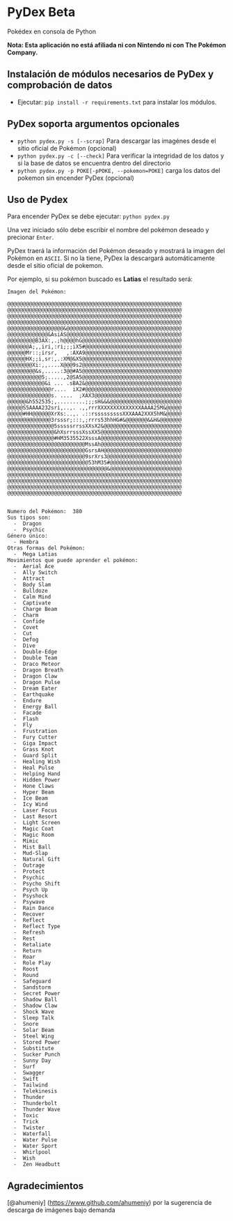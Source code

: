 # PyDex Beta
Pokédex en consola de Python

**Nota: Esta aplicación no está afiliada ni con Nintendo ni con The Pokémon Company.**

## Instalación de módulos necesarios de PyDex y comprobación de datos

* Ejecutar: `pip install -r requirements.txt` para instalar los módulos.

## PyDex soporta argumentos opcionales

* `python pydex.py -s [--scrap]` Para descargar las imagénes desde el sitio oficial de Pokémon (opcional)
* `python pydex.py -c [--check]` Para verificar la integridad de los datos y si la base de datos se encuentra dentro del directorio
* `python pydex.py -p POKE[-pPOKE, --pokemon=POKE]` carga los datos del pokemon sin encender PyDex (opcional)

## Uso de Pydex
Para encender PyDex se debe ejecutar: `python pydex.py`

Una vez iniciado sólo debe escribir el nombre del pokémon deseado y precionar `Enter`.

PyDex traerá la información del Pokémon deseado y mostrará la imagen del Pokémon en `ASCII`. Si no la tiene, PyDex la descargará automáticamente desde el sitio oficial de pokemon.

Por ejemplo, si su pokémon buscado es **Latias** el resultado será:


```
Imagen del Pokémon: 

@@@@@@@@@@@@@@@@@@@@@@@@@@@@@@@@@@@@@@@@@@@@@@@@@@@@@@@@
@@@@@@@@@@@@@@@@@@@@@@@@@@@@@@@@@@@@@@@@@@@@@@@@@@@@@@@@
@@@@@@@@@@@@@@@@@@@@@@@@@@@@@@@@@@@@@@@@@@@@@@@@@@@@@@@@
@@@@@@@@@@@@@@@@@@@@@@@@@@@@@@@@@@@@@@@@@@@@@@@@@@@@@@@@
@@@@@@@@@@@@@@@@@@&@@@@@@@@@@@@@@@@@@@@@@@@@@@@@@@@@@@@@
@@@@@@@@@@@@@&AsiAS@@@@@@@@@@@@@@@@@@@@@@@@@@@@@@@@@@@@@
@@@@@@@@@B3AX:,.;h@@@@hG@@@@@@@@@@@@@@@@@@@@@@@@@@@@@@@@
@@@@@@@A;,,iri,:ri;;;iX5#@@@@@@@@@@@@@@@@@@@@@@@@@@@@@@@
@@@@@@Mr::;irsr,   ,:AXA9@@@@@@@@@@@@@@@@@@@@@@@@@@@@@@@
@@@@@@HX;;i,sr:,.:XM@&X5@@@@@@@@@@@@@@@@@@@@@@@@@@@@@@@@
@@@@@@@@Xi:,,....X@@@9s2@@@@@@@@@@@@@@@@@@@@@@@@@@@@@@@@
@@@@@@@@@&s,.....:3@@#A5@@@@@@@@@@@@@@@@@@@@@@@@@@@@@@@@
@@@@@@@@@@@5;.....,2@SA5@@@@@@@@@@@@@@@@@@@@@@@@@@@@@@@@
@@@@@@@@@@@@&i ... .sBA2&@@@@@@@@@@@@@@@@@@@@@@@@@@@@@@@
@@@@@@@@@@@@@@r....  iX2#@@@@@@@@@@@@@@@@@@@@@@@@@@@@@@@
@@@@@@@@@@@@@@s. ....  ;XAX3@@@@@@@@@@@@@@@@@@@@@@@@@@@@
@@@@@@&h552535;,.........;;;sH&&&@@@@@@@@@@@@@@@@@@@@@@@
@@@@@S5AAAA232sri,..,. .,,rrrXXXXXXXXXXXXXXAAAA25M&@@@@@
@@@@@#HH@@@@@@XrXs:..,. .::rsssssssssXXXAAA2XXX5hM&@@@@@
@@@@@@@@@@@@@@3rsssr;:::,;rrrs53hhHG#&@@@@@@@&&H&@@@@@@@
@@@@@@@@@@@@@@@5sssssrrssXXsX2&@@@@@@@@@@@@@@@@@@@@@@@@@
@@@@@@@@@@@@@@@&hXsrrsssXssXX5@@@@@@@@@@@@@@@@@@@@@@@@@@
@@@@@@@@@@@@@@@#HM3535522XsssA@@@@@@@@@@@@@@@@@@@@@@@@@@
@@@@@@@@@@@@@@@@@@@@@@@@@MssAh@@@@@@@@@@@@@@@@@@@@@@@@@@
@@@@@@@@@@@@@@@@@@@@@@@@@GsrsAH@@@@@@@@@@@@@@@@@@@@@@@@@
@@@@@@@@@@@@@@@@@@@@@@@@@9srXrs3@@@@@@@@@@@@@@@@@@@@@@@@
@@@@@@@@@@@@@@@@@@@@@@@@@@53hM35#@@@@@@@@@@@@@@@@@@@@@@@
@@@@@@@@@@@@@@@@@@@@@@@@@@@@@@@@&@@@@@@@@@@@@@@@@@@@@@@@
@@@@@@@@@@@@@@@@@@@@@@@@@@@@@@@@@@@@@@@@@@@@@@@@@@@@@@@@
@@@@@@@@@@@@@@@@@@@@@@@@@@@@@@@@@@@@@@@@@@@@@@@@@@@@@@@@
@@@@@@@@@@@@@@@@@@@@@@@@@@@@@@@@@@@@@@@@@@@@@@@@@@@@@@@@
@@@@@@@@@@@@@@@@@@@@@@@@@@@@@@@@@@@@@@@@@@@@@@@@@@@@@@@@


Numero del Pokémon:  380
Sus tipos son: 
  -  Dragon
  -  Psychic
Género único:
  - Hembra
Otras formas del Pokémon: 
  -  Mega Latias
Movimientos que puede aprender el pokémon: 
  -  Aerial Ace
  -  Ally Switch
  -  Attract
  -  Body Slam
  -  Bulldoze
  -  Calm Mind
  -  Captivate
  -  Charge Beam
  -  Charm
  -  Confide
  -  Covet
  -  Cut
  -  Defog
  -  Dive
  -  Double-Edge
  -  Double Team
  -  Draco Meteor
  -  Dragon Breath
  -  Dragon Claw
  -  Dragon Pulse
  -  Dream Eater
  -  Earthquake
  -  Endure
  -  Energy Ball
  -  Facade
  -  Flash
  -  Fly
  -  Frustration
  -  Fury Cutter
  -  Giga Impact
  -  Grass Knot
  -  Guard Split
  -  Healing Wish
  -  Heal Pulse
  -  Helping Hand
  -  Hidden Power
  -  Hone Claws
  -  Hyper Beam
  -  Ice Beam
  -  Icy Wind
  -  Laser Focus
  -  Last Resort
  -  Light Screen
  -  Magic Coat
  -  Magic Room
  -  Mimic
  -  Mist Ball
  -  Mud-Slap
  -  Natural Gift
  -  Outrage
  -  Protect
  -  Psychic
  -  Psycho Shift
  -  Psych Up
  -  Psyshock
  -  Psywave
  -  Rain Dance
  -  Recover
  -  Reflect
  -  Reflect Type
  -  Refresh
  -  Rest
  -  Retaliate
  -  Return
  -  Roar
  -  Role Play
  -  Roost
  -  Round
  -  Safeguard
  -  Sandstorm
  -  Secret Power
  -  Shadow Ball
  -  Shadow Claw
  -  Shock Wave
  -  Sleep Talk
  -  Snore
  -  Solar Beam
  -  Steel Wing
  -  Stored Power
  -  Substitute
  -  Sucker Punch
  -  Sunny Day
  -  Surf
  -  Swagger
  -  Swift
  -  Tailwind
  -  Telekinesis
  -  Thunder
  -  Thunderbolt
  -  Thunder Wave
  -  Toxic
  -  Trick
  -  Twister
  -  Waterfall
  -  Water Pulse
  -  Water Sport
  -  Whirlpool
  -  Wish
  -  Zen Headbutt
```
## Agradecimientos
[@ahumeniy] (https://www.github.com/ahumeniy) por la sugerencia de descarga de imágenes bajo demanda

